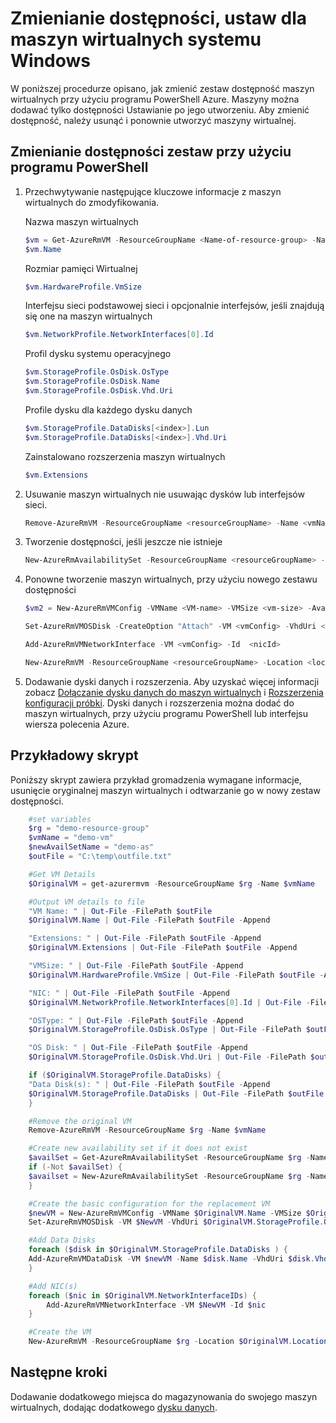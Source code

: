 <properties
    pageTitle="Zmienianie zestawu dostępność maszyny wirtualne | Microsoft Azure"
    description="Dowiedz się, jak zmienić dostępność ustawieniem maszyn wirtualnych przy użyciu programu PowerShell Azure i model wdrożenia Menedżera zasobów."
    keywords=""
    services="virtual-machines-windows"
    documentationCenter=""
    authors="Drewm3"
    manager="timlt"
    editor=""
    tags="azure-resource-manager"/>
<tags
    ms.service="virtual-machines-windows"
    ms.workload="infrastructure-services"
    ms.tgt_pltfrm="vm-windows"
    ms.devlang="na"
    ms.topic="article"
    ms.date="09/15/2016"
    ms.author="drewm"/>



# <a name="change-the-availability-set-for-a-windows-vm"></a>Zmienianie dostępności, ustaw dla maszyn wirtualnych systemu Windows

W poniższej procedurze opisano, jak zmienić zestaw dostępność maszyn wirtualnych przy użyciu programu PowerShell Azure. Maszyny można dodawać tylko dostępności Ustawianie po jego utworzeniu. Aby zmienić dostępność, należy usunąć i ponownie utworzyć maszyny wirtualnej. 

## <a name="change-the-availability-set-using-powershell"></a>Zmienianie dostępności zestaw przy użyciu programu PowerShell

1. Przechwytywanie następujące kluczowe informacje z maszyn wirtualnych do zmodyfikowania.

    Nazwa maszyn wirtualnych
    
    ```powershell
    $vm = Get-AzureRmVM -ResourceGroupName <Name-of-resource-group> -Name <name-of-VM>
    $vm.Name
    ```
 
    Rozmiar pamięci Wirtualnej
    
    ```powershell
    $vm.HardwareProfile.VmSize
    ```

    Interfejsu sieci podstawowej sieci i opcjonalnie interfejsów, jeśli znajdują się one na maszyn wirtualnych
    
    ```powershell
    $vm.NetworkProfile.NetworkInterfaces[0].Id
    ```

    Profil dysku systemu operacyjnego

    ```powershell
    $vm.StorageProfile.OsDisk.OsType
    $vm.StorageProfile.OsDisk.Name
    $vm.StorageProfile.OsDisk.Vhd.Uri
    ```

    Profile dysku dla każdego dysku danych 
    
    ```powershell
    $vm.StorageProfile.DataDisks[<index>].Lun
    $vm.StorageProfile.DataDisks[<index>].Vhd.Uri
    ```

    Zainstalowano rozszerzenia maszyn wirtualnych 
    
    ```powershell
    $vm.Extensions
    ```

2. Usuwanie maszyn wirtualnych nie usuwając dysków lub interfejsów sieci.

    ```powershell
    Remove-AzureRmVM -ResourceGroupName <resourceGroupName> -Name <vmName> 
    ```

3. Tworzenie dostępności, jeśli jeszcze nie istnieje

    ```powershell
    New-AzureRmAvailabilitySet -ResourceGroupName <resourceGroupName> -Name <availabilitySetName> -Location "<location>" 
    ```

4. Ponowne tworzenie maszyn wirtualnych, przy użyciu nowego zestawu dostępności

    ```powershell
    $vm2 = New-AzureRmVMConfig -VMName <VM-name> -VMSize <vm-size> -AvailabilitySetId <availability-set-id>

    Set-AzureRmVMOSDisk -CreateOption "Attach" -VM <vmConfig> -VhdUri <osDiskURI> -Name <osDiskName> [-Windows | -Linux]

    Add-AzureRmVMNetworkInterface -VM <vmConfig> -Id  <nicId> 

    New-AzureRmVM -ResourceGroupName <resourceGroupName> -Location <location> -VM <vmConfig>
    ``` 

5. Dodawanie dyski danych i rozszerzenia. Aby uzyskać więcej informacji zobacz [Dołączanie dysku danych do maszyn wirtualnych](virtual-machines-windows-attach-disk-portal.md) i [Rozszerzenia konfiguracji próbki](virtual-machines-windows-extensions-configuration-samples.md). Dyski danych i rozszerzenia można dodać do maszyn wirtualnych, przy użyciu programu PowerShell lub interfejsu wiersza polecenia Azure.

## <a name="example-script"></a>Przykładowy skrypt

Poniższy skrypt zawiera przykład gromadzenia wymagane informacje, usunięcie oryginalnej maszyn wirtualnych i odtwarzanie go w nowy zestaw dostępności.

```powershell
    #set variables
    $rg = "demo-resource-group"
    $vmName = "demo-vm"
    $newAvailSetName = "demo-as"
    $outFile = "C:\temp\outfile.txt"

    #Get VM Details
    $OriginalVM = get-azurermvm -ResourceGroupName $rg -Name $vmName

    #Output VM details to file
    "VM Name: " | Out-File -FilePath $outFile 
    $OriginalVM.Name | Out-File -FilePath $outFile -Append

    "Extensions: " | Out-File -FilePath $outFile -Append
    $OriginalVM.Extensions | Out-File -FilePath $outFile -Append

    "VMSize: " | Out-File -FilePath $outFile -Append
    $OriginalVM.HardwareProfile.VmSize | Out-File -FilePath $outFile -Append

    "NIC: " | Out-File -FilePath $outFile -Append
    $OriginalVM.NetworkProfile.NetworkInterfaces[0].Id | Out-File -FilePath $outFile -Append

    "OSType: " | Out-File -FilePath $outFile -Append
    $OriginalVM.StorageProfile.OsDisk.OsType | Out-File -FilePath $outFile -Append

    "OS Disk: " | Out-File -FilePath $outFile -Append
    $OriginalVM.StorageProfile.OsDisk.Vhd.Uri | Out-File -FilePath $outFile -Append

    if ($OriginalVM.StorageProfile.DataDisks) {
    "Data Disk(s): " | Out-File -FilePath $outFile -Append
    $OriginalVM.StorageProfile.DataDisks | Out-File -FilePath $outFile -Append
    }

    #Remove the original VM
    Remove-AzureRmVM -ResourceGroupName $rg -Name $vmName

    #Create new availability set if it does not exist
    $availSet = Get-AzureRmAvailabilitySet -ResourceGroupName $rg -Name $newAvailSetName -ErrorAction Ignore
    if (-Not $availSet) {
    $availset = New-AzureRmAvailabilitySet -ResourceGroupName $rg -Name $newAvailSetName -Location $OriginalVM.Location
    }

    #Create the basic configuration for the replacement VM
    $newVM = New-AzureRmVMConfig -VMName $OriginalVM.Name -VMSize $OriginalVM.HardwareProfile.VmSize -AvailabilitySetId $availSet.Id
    Set-AzureRmVMOSDisk -VM $NewVM -VhdUri $OriginalVM.StorageProfile.OsDisk.Vhd.Uri  -Name $OriginalVM.Name -CreateOption Attach -Windows

    #Add Data Disks
    foreach ($disk in $OriginalVM.StorageProfile.DataDisks ) { 
    Add-AzureRmVMDataDisk -VM $newVM -Name $disk.Name -VhdUri $disk.Vhd.Uri -Caching $disk.Caching -Lun $disk.Lun -CreateOption Attach -DiskSizeInGB $disk.DiskSizeGB
    }

    #Add NIC(s)
    foreach ($nic in $OriginalVM.NetworkInterfaceIDs) {
        Add-AzureRmVMNetworkInterface -VM $NewVM -Id $nic
    }

    #Create the VM
    New-AzureRmVM -ResourceGroupName $rg -Location $OriginalVM.Location -VM $NewVM -DisableBginfoExtension
```

## <a name="next-steps"></a>Następne kroki

Dodawanie dodatkowego miejsca do magazynowania do swojego maszyn wirtualnych, dodając dodatkowego [dysku danych](virtual-machines-windows-attach-disk-portal.md).

